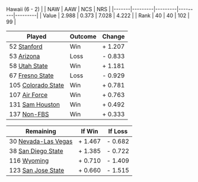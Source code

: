 Hawaii (6 - 2)
|       |   NAW   |   AAW   |   NCS   |   NRS   |
|-------|---------|---------|---------|---------|
| Value |   2.988 |   0.373 |   7.028 |   4.222 |
| Rank  |      40 |      40 |     102 |      99 |

| Played                    | Outcome    |  Change  |
|---------------------------|------------|----------|
|  52 [Stanford              ](Stanford.md)| Win        | +  1.207 |
|  53 [Arizona               ](Arizona.md)| Loss       | -  0.833 |
|  58 [Utah State            ](UtahState.md)| Win        | +  1.181 |
|  67 [Fresno State          ](FresnoState.md)| Loss       | -  0.929 |
| 105 [Colorado State        ](ColoradoState.md)| Win        | +  0.781 |
| 107 [Air Force             ](AirForce.md)| Win        | +  0.763 |
| 131 [Sam Houston           ](SamHouston.md)| Win        | +  0.492 |
| 137 [Non-FBS               ](NonFBS.md)| Win        | +  0.333 |

| Remaining                 |  If Win  |  If Loss |
|---------------------------|----------|----------|
|  30 [Nevada-Las Vegas      ](NevadaLasVegas.md)| +  1.467 | -  0.682 |
|  38 [San Diego State       ](SanDiegoState.md)| +  1.385 | -  0.722 |
| 116 [Wyoming               ](Wyoming.md)| +  0.710 | -  1.409 |
| 123 [San Jose State        ](SanJoseState.md)| +  0.660 | -  1.515 |

